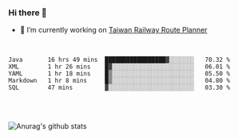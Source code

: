 ### Hi there 👋

- 🔭 I’m currently working on [Taiwan Railway Route Planner](https://github.com/Taiwan-Railway-Route-Planner)

<br/>

<!--START_SECTION:waka-->
```text
Java       16 hrs 49 mins  █████████████████▓░░░░░░░   70.32 % 
XML        1 hr 26 mins    █▓░░░░░░░░░░░░░░░░░░░░░░░   06.01 % 
YAML       1 hr 18 mins    █▒░░░░░░░░░░░░░░░░░░░░░░░   05.50 % 
Markdown   1 hr 8 mins     █▒░░░░░░░░░░░░░░░░░░░░░░░   04.80 % 
SQL        47 mins         ▓░░░░░░░░░░░░░░░░░░░░░░░░   03.30 % 
```
<!--END_SECTION:waka-->

<br/>
<br/>

![Anurag's github stats](https://github-readme-stats.vercel.app/api?username=DepickereSven&show_icons=true&theme=tokyonight)



<!--
**DepickereSven/DepickereSven** is a ✨ _special_ ✨ repository because its `README.md` (this file) appears on your GitHub profile.

Here are some ideas to get you started:

- 🔭 I’m currently working on ...
- 🌱 I’m currently learning ...
- 👯 I’m looking to collaborate on ...
- 🤔 I’m looking for help with ...
- 💬 Ask me about ...
- 📫 How to reach me: ...
- 😄 Pronouns: ...
- ⚡ Fun fact: ...
-->
